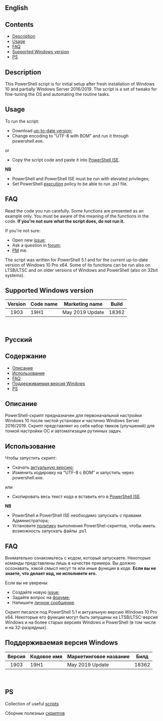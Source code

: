 ## English

## Contents
 - [Description](#description)
 - [Usage](#usage)
 - [FAQ](#faq)
 - [Supported Windows version](#supported-windows-version)
 - [PS](#ps)
  
## Description
This PowerShell script is for initial setup after fresh installation of Windows 10 and partially Windows Server 2016/2019. The script is a set of tweaks for fine-tuning the OS and automating the routine tasks.

## Usage
To run the script:
- Download [up-to-date version](https://github.com/farag2/Setup-Windows-10/releases);
- Change encoding to "UTF-8 with BOM" and run it through powershell.exe.

or

- Copy the script code and paste it into [PowerShell ISE](https://docs.microsoft.com/en-us/powershell/scripting/components/ise/windows-powershell-integrated-scripting-environment--ise-).

**NB**
- PowerShell and PowerShell ISE must be run with elevated privileges;
- Set PowerShell [execution](https://docs.microsoft.com/en-us/powershell/module/microsoft.powershell.core/about/about_execution_policies) policy to be able to run .ps1 file.


## FAQ
Read the code you run carefully. Some functions are presented as an example only. You must be aware of the meaning of the functions in the code. **If you're not sure what the script does, do not run it.**

If you're not sure:
- Open new [issue](https://github.com/farag2/Setup-Windows-10/issues);
- Ask a question in [forum](https://forums.mydigitallife.net/threads/powershell-script-setup-windows-10.80139/);
- [PM](https://forums.mydigitallife.net/members/farag.425562/) me.

The script was written for PowerShell 5.1 and for the current up-to-date version of Windows 10 Pro x64. Some of its functions can be run also on LTSB/LTSC and on older versions of Windows and PowerShell (also on 32bit systems).

## Supported Windows version
| Version |   Code name  |      Marketing name    | Build |
| :-----: | -------------| ---------------------- | :---: |
|  1903   |    19H1      |     May 2019 Update    | 18362 |

&nbsp;

## Русский
## Содержание
 - [Описание](#описание)
 - [Использование](#использование)
 - [FAQ](#faq)
 - [Поддерживаемая версия Windows](#поддерживаемая-версия-windows)
 - [PS](#ps)
  
## Описание
PowerShell-скрипт предназначен для первоначальной настройки Windows 10 после чистой установки и частично Windows Server 2016/2019. Скрипт представляет из себя набор твиков (улучшений) для тонкой настройки ОС и автоматизации рутинных задач.

## Использование
Чтобы запустить скрипт:
- Скачать [актуальную версию](https://github.com/farag2/Setup-Windows-10/releases);
- Изменить кодировку на "UTF-8 с BOM" и запустить через powershell.exe.

или

- Скопировать весь текст кода и вставить его в [PowerShell ISE](https://docs.microsoft.com/ru-ru/powershell/scripting/components/ise/windows-powershell-integrated-scripting-environment--ise-).

**NB**
- PowerShell и PowerShell ISE необходимо запускать с правами Администратора;
- Установите [политику](https://docs.microsoft.com/en-us/powershell/module/microsoft.powershell.core/about/about_execution_policies) выполнения PowerShel-скриптов, чтобы иметь возможность запускать файлы .ps1.

## FAQ
Внимательно ознакомьтесь с кодом, который запускаете. Некоторые команды представлены лишь в качестве примера. Вы должно осознавать, какой смысл несут те или иные функции в коде. **Если вы не знаете, что делает код, не исполняете его.**

Если вы не уверены:
- Создайте новую [issue](https://github.com/farag2/Setup-Windows-10/issues);
- Задайте вопрос на [форуме](http://forum.ru-board.com/topic.cgi?forum=62&topic=30617);
- Напишите [личное сообщение](http://forum.ru-board.com/profile.cgi?action=show&member=farag).

Скрипт писался под PowerShell 5.1 и актуальную версию Windows 10 Pro x64. Некоторые его функции могут быть запущены на LTSB/LTSC-версия Windows и на более старых версиях Windows и PowerShell (в том числе и на 32-разрядных).

## Поддерживаемая версия Windows

|  Версия | Кодовое имя  | Маркетинговое название |  Билд |
| :-----: | -------------| ---------------------- | :---: |
|  1903   |    19H1      |     May 2019 Update    | 18362 |

&nbsp;

## PS
Collection of useful [scripts](https://gist.github.com/farag2)

Сборник полезных [скриптов](https://gist.github.com/farag2)
